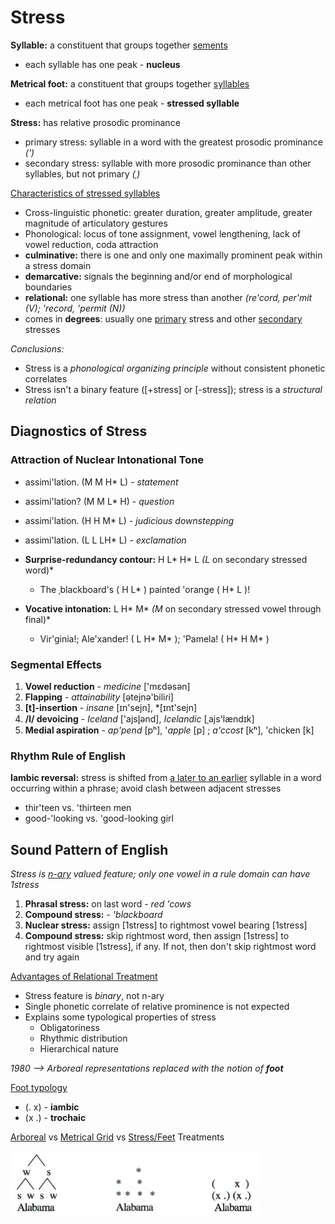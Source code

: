 # Stress

**Syllable:** a constituent that groups together <u>sements</u>

- each syllable has one peak - **nucleus**

**Metrical foot:** a constituent that groups together <u>syllables</u>

- each metrical foot has one peak - **stressed syllable**

**Stress:** has relative prosodic prominance

- primary stress: syllable in a word with the greatest prosodic prominance *(')*
- secondary stress: syllable with more prosodic prominance than other syllables, but not primary *(ˌ)*

<u>Characteristics of stressed syllables</u>

- Cross-linguistic phonetic: greater duration, greater amplitude, greater magnitude of articulatory gestures
- Phonological: locus of tone assignment, vowel lengthening, lack of vowel reduction, coda attraction
- **culminative:** there is one and only one maximally prominent peak within a stress domain
- **demarcative:** signals the beginning and/or end of morphological boundaries
- **relational:** one syllable has more stress than another *(re'cord, per'mit (V); 'record, 'permit (N))*
- comes in **degrees**: usually one <u>primary</u> stress and other <u>secondary</u> stresses

*Conclusions:*

- Stress is a *phonological organizing principle* without consistent phonetic correlates
- Stress isn't a binary feature ([+stress] or [-stress]); stress is a *structural relation*

## Diagnostics of Stress

### Attraction of Nuclear Intonational Tone

- assimi'lation. (M M H* L) - *statement*
- assimi'lation? (M M L* H) - *question*
- assimi'lation. (H H M* L) - *judicious downstepping*
- assimi'lation. (L L LH* L) - *exclamation*

- **Surprise-redundancy contour:** H L* H* L   *(L* on secondary stressed word)*
  - The ˌblackboard's ( H L* ) painted 'orange ( H* L )!
- **Vocative intonation:** L H* M*   *(M* on secondary stressed vowel through final)*
  - Vir'ginia!; Ale'xander! ( L H* M* ); 'Pamela! ( H* H M* )

### Segmental Effects

1. **Vowel reduction** - *medicine* ['mɛdəsən]
2. **Flapping** - *attainability* [ətejnə'biliɾi]
3. **[t]-insertion** - *insane* [ɪn'sejn], *[ɪnt'sejn]
4. **/l/ devoicing** - *Iceland* ['ajsl̥ənd], *Icelandic* [ˌajs'lændɪk]
5. **Medial aspiration** - *ap'pend* [pʰ], '*apple* [p] ; *a'ccost* [kʰ], 'chicken [k]

### Rhythm Rule of English

**Iambic reversal:** stress is shifted from <u>a later to an earlier</u> syllable in a word occurring within a phrase; avoid clash between adjacent stresses

- thir'teen vs. 'thirteen men
- good-'looking vs. 'good-looking girl

## Sound Pattern of English

*Stress is <u>n-ary</u> valued feature; only one vowel in a rule domain can have 1stress*

1. **Phrasal stress:** on last word - *red 'cows*
2. **Compound stress:** - *'blackboard*
3. **Nuclear stress:** assign [1stress] to rightmost vowel bearing [1stress]
4. **Compound stress:** skip rightmost word, then assign [1stress] to rightmost visible [1stress], if any. If not, then don't skip rightmost word and try again

<u>Advantages of Relational Treatment</u>

- Stress feature is *binary*, not n-ary
- Single phonetic correlate of relative prominence is not expected
- Explains some typological properties of stress
  - Obligatoriness
  - Rhythmic distribution
  - Hierarchical nature

*1980 ⟶ Arboreal representations replaced with the notion of **foot***

<u>Foot typology</u>

- (. x) - **iambic**
- (x .) - **trochaic**

<u>Arboreal</u> vs <u>Metrical Grid</u> vs <u>Stress/Feet</u> Treatments

<img src="images/24stress-treatments.png" alt="vc" style="width:400px;" />

